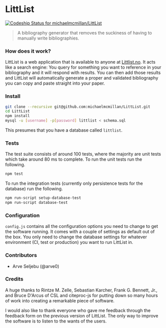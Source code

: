 # LittList
[ ![Codeship Status for michaelmcmillan/LittList](https://codeship.com/projects/de2188a0-cc94-0132-a791-5ed66ccacfb8/status?branch=master)](https://codeship.com/projects/76074)

> A bibliography generator that removes the suckiness of having to manually write bibliographies.

### How does it work?
LittList is a web application that is available to anyone at [Littlist.no](http://littlist.no). It acts like a search engine: You query for something you want to reference in your bibliography and it will respond with results. You can then add those results and LittList will automatically generate a proper and validated bibliography you can copy and paste straight into your paper.

### Install
````bash
git clone --recursive git@github.com:michaelmcmillan/LittList.git
cd LittList
npm install
mysql -u [username] -p[password] littlist < schema.sql
````

This presumes that you have a database called <code>littlist</code>.

### Tests
The test suite consists of around 100 tests, where the majority are unit tests which take around 80 ms to complete. To run the unit tests run the following.

````bash
npm test
````
To run the integration tests (currently only persistence tests for the database) run the following.

````bash
npm run-script setup-database-test
npm run-script database-test
````

### Configuration
<code>config.js</code> contains all the configuration options you need to change to get the software running. It comes with a couple of settings as default out of the box. You only need to change the database settings for whatever environment (CI, test or production) you want to run LittList in.

### Contributors
* Arve Seljebu (@arve0)

### Credits
A huge thanks to Rintze M. Zelle, Sebastian Karcher, Frank G. Bennett, Jr.,
and Bruce D'Arcus of CSL and citeproc-js for putting down so many hours of work into creating a remarkable piece of software.

I would also like to thank everyone who gave me feedback through the feedback form on the previous version of LittList. The only way to improve the software is to listen to the wants of the users.
